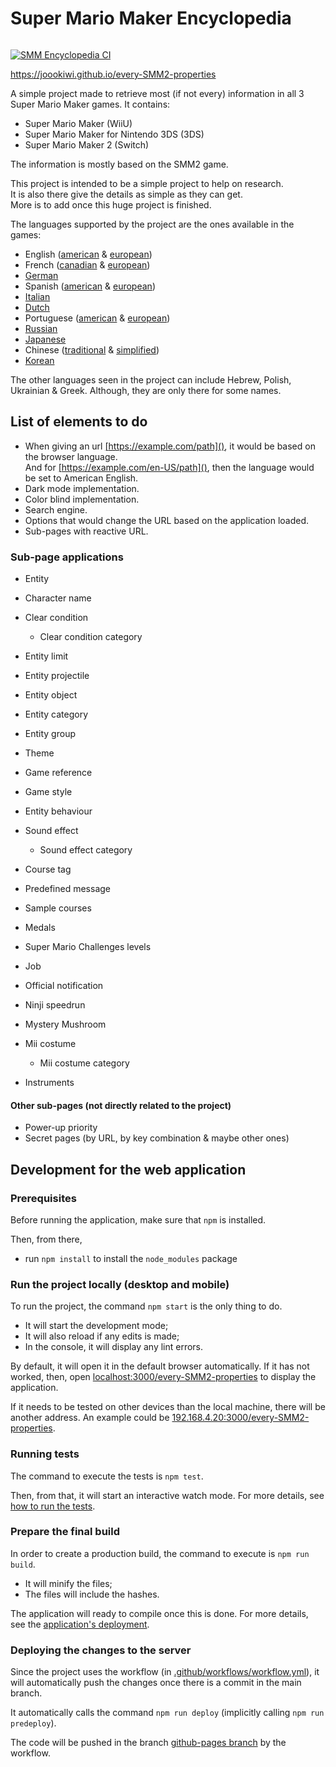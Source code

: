 <foreignObject><style>
     :root {
          --bs-gradient: linear-gradient(180deg, rgba(255, 255, 255, 0.15), rgba(255, 255, 255, 0));

          --gray-color:   rgb(128, 128, 128);
          --green-color:  rgb(0, 153, 76);
          --yellow-color: rgb(153, 153, 0);
          --orange-color: rgb(153, 76, 0);
          --red-color:    rgb(153, 0, 76);
        
          --complete-content:       "Complete";
          --partially-done-content: "Partially done";
          --not-completed-content:  "Not completed";
          --in-progress-content:    "In progress";

          --smm1-parenthese-content:    " (SMM1)";
          --smm3ds-parenthese-content:    " (SMM3DS)";
          --smm2-parenthese-content:    " (SMM2)";
    }

     .alias {
          color: var(--gray-color);
     }

     .complete::before, .partially-done::before, .in-progress::before, .not-completed::before {
          border-radius: 0.25rem;
          font-size: small;
          padding: 0.125rem 0.0625rem;
          background-image: var(--bs-gradient);
     }
     .complete::before {
          background-color: var(--green-color);
          content: var(--complete-content);
     }
     .partially-done::before {
          background-color: var(--orange-color);
          content: var(--partially-done-content);
     }
     .in-progress::before {
          background-color: var(--yellow-color);
          content: var(--in-progress-content);
     }
     .not-completed::before {
          background-color: var(--red-color);
          content: var(--not-completed-content);
     }

     .smm::after, .smm3ds::after, .smm2::after {
          color: var(--gray-color);   
     }
     .smm::after {
          content: var(--smm1-parenthese-content);
     }
     .smm3ds::after {
          content: var(--smm3ds-parenthese-content);
     }
     .smm2::after {
          content: var(--smm2-parenthese-content);
     }

</style></foreignObject>
# Super Mario Maker Encyclopedia
<img href="https://github.com/joooKiwi/every-SMM2-properties/tree/main/.github/styles/style.svg"/>

[![SMM Encyclopedia CI](https://github.com/joooKiwi/every-SMM2-properties/actions/workflows/workflow.yml/badge.svg)](https://github.com/joooKiwi/every-SMM2-properties/actions/workflows/workflow.yml)

https://joookiwi.github.io/every-SMM2-properties

A simple project made to retrieve most (if not every)
information in all 3 Super Mario Maker games. It contains:
 - Super Mario Maker (WiiU) <img href="https://github.com/joooKiwi/every-SMM2-properties/tree/main/.github/styles/smm1-alias.svg"/>
 - Super Mario Maker for Nintendo 3DS (3DS) <img href="https://github.com/joooKiwi/every-SMM2-properties/tree/main/.github/styles/smm3ds-alias.svg"/>
 - Super Mario Maker 2 (Switch) <img href="https://github.com/joooKiwi/every-SMM2-properties/tree/main/.github/styles/smm2-alias.svg"/>

The information is mostly based on the SMM2 game.

This project is intended to be a simple project to help on research.<br/>
It is also there give the details as simple as they can get.<br/>
More is to add once this huge project is finished.

The languages supported by the project are the ones available in the games:
 - <span class="language partially-done"></span> English ([american](https://joookiwi.github.io/every-SMM2-properties/en_AM)
& [european](https://joookiwi.github.io/every-SMM2-properties/en_EU))
 - <span class="language partially-done"></span> French ([canadian](https://joookiwi.github.io/every-SMM2-properties/fr_CA)
& [european](https://joookiwi.github.io/every-SMM2-properties/fr_EU))
 - <span class="language not-completed"></span> [German](https://joookiwi.github.io/every-SMM2-properties/de)
 - <span class="language not-completed"></span> Spanish ([american](https://joookiwi.github.io/every-SMM2-properties/es_AM)
& [european](https://joookiwi.github.io/every-SMM2-properties/es_EU))
 - <span class="language not-completed"></span> [Italian](https://joookiwi.github.io/every-SMM2-properties/it)
 - <span class="language not-completed"></span> [Dutch](https://joookiwi.github.io/every-SMM2-properties/nl)
 - <span class="language not-completed"></span> Portuguese ([american](https://joookiwi.github.io/every-SMM2-properties/pt_AM)
& [european](https://joookiwi.github.io/every-SMM2-properties/pt_EU))
 - <span class="language not-completed"></span> [Russian](https://joookiwi.github.io/every-SMM2-properties/ru)
 - <span class="language not-completed"></span> [Japanese](https://joookiwi.github.io/every-SMM2-properties/jp)
 - <span class="language not-completed"></span> Chinese ([traditional](https://joookiwi.github.io/every-SMM2-properties/zh_T)
& [simplified](https://joookiwi.github.io/every-SMM2-properties/zh_S))
 - <span class="language not-completed"></span> [Korean](https://joookiwi.github.io/every-SMM2-properties/ko)

The other languages seen in the project can include Hebrew, Polish, Ukrainian & Greek.
Although, they are only there for some names.

## List of elements to do

 - When giving an url <u>[https://example.com/path]()</u>, it would be based on the browser language.<br/>
And for <u>[https://example.com/en-US/path]()</u>, then the language would be set to American English.
 - Dark mode implementation.
 - Color blind implementation.
 - Search engine.
 - Options that would change the URL based on the application loaded.
 - Sub-pages with reactive URL.

### Sub-page applications
   - <span class="sub-page in-progress">          Entity</span>
   - <span class="sub-page not-completed">        Character name</span>
   - <span class="sub-page smm2 not-completed">   Clear condition</span>

     - <span class="sub-page smm2 not-completed"> Clear condition category</span>
   - <span class="sub-page complete">             Entity limit</span>
   - <span class="sub-page not-completed">        Entity projectile</span>
   - <span class="sub-page not-completed">        Entity object</span>
   - <span class="sub-page complete">             Entity category</span>
   - <span class="sub-page not-completed">        Entity group</span>
   - <span class="sub-page partially-done">       Theme</span>
   - <span class="sub-page complete">             Game reference</span>
   - <span class="sub-page partially-done">       Game style</span>
   - <span class="sub-page not-completed">        Entity behaviour</span>
   - <span class="sub-page partially-done">       Sound effect</span>

     - <span class="sub-page complete">           Sound effect category</span>
   - <span class="sub-page smm2 complete">        Course tag</span>
   - <span class="sub-page smm2 partially-done">  Predefined message</span>
   - <span class="sub-page smm2 not-completed">   Sample courses</span>
   - <span class="sub-page smm not-completed">    Medals</span>
   - <span class="sub-page smm3ds not-completed"> Super Mario Challenges levels</span>
   - <span class="sub-page smm2 not-completed">   Job</span>
   - <span class="sub-page smm2 not-completed">   Official notification</span>
   - <span class="sub-page smm2 not-completed">   Ninji speedrun</span>
   - <span class="sub-page smm in-progress">      Mystery Mushroom</span>
   - <span class="sub-page smm2 complete">        Mii costume</span>

      - <span class="sub-page smm2 complete">     Mii costume category</span>
   - <span class="sub-page not-completed">        Instruments</span>
     
#### Other sub-pages (not directly related to the project)
   - <span class="sub-page in-progress">          Power-up priority</span>
   - <span class="sub-page not-completed">        Secret pages (by URL, by key combination & maybe other ones)</span>


## Development for the web application
### Prerequisites

Before running the application, make sure that `npm` is installed.

Then, from there,
 - run `npm install` to install the `node_modules` package

### Run the project locally (desktop and mobile)

To run the project, the command `npm start` is the only thing to do.
 - It will start the development mode;
 - It will also reload if any edits is made;
 - In the console, it will display any lint errors.

By default, it will open it in the default browser automatically.
If it has not worked, then, open [localhost:3000/every-SMM2-properties](http://localhost:3000/every-SMM2-properties) to display the application.

If it needs to be tested on other devices than the local machine, there will be another address.
An example could be [192.168.4.20:3000/every-SMM2-properties](http://192.168.4.20:3000/every-SMM2-properties).

### Running tests

The command to execute the tests is `npm test`.

Then, from  that, it will start an interactive watch mode.
For more details, see [how to run the tests](https://facebook.github.io/create-react-app/docs/running-tests).

### Prepare the final build

In order to create a production build, the command to execute is `npm run build`.
 - It will minify the files;
 - The files will include the hashes.

The application will ready to compile once this is done.
For more details, see the [application's deployment](https://facebook.github.io/create-react-app/docs/deployment).

### Deploying the changes to the server

Since the project uses the workflow (in [.github/workflows/workflow.yml](https://github.com/joooKiwi/every-SMM2-properties/blob/main/.github/workflows/workflow.yml)),
it will automatically push the changes once there is a commit in the main branch.

It automatically calls the command `npm run deploy` (implicitly calling `npm run predeploy`).

The code will be pushed in the branch [github-pages branch](https://github.com/joooKiwi/every-SMM2-properties/tree/gh-pages) by the workflow.
